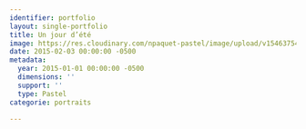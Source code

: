 ```yaml
---
identifier: portfolio
layout: single-portfolio
title: Un jour d’été
image: https://res.cloudinary.com/npaquet-pastel/image/upload/v1546375451/Jessica-les-jours-d%C3%A9t%C3%A9-pastel-20-X-25-cm-2013.jpg
date: 2015-02-03 00:00:00 -0500
metadata:
  year: 2015-01-01 00:00:00 -0500
  dimensions: ''
  support: ''
  type: Pastel
categorie: portraits

---
```

